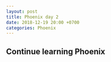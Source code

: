 ```yaml
---
layout: post
title: Phoenix day 2
date: 2018-12-19 20:00 +0700
categories: Phoenix
---
```


## Continue learning Phoenix